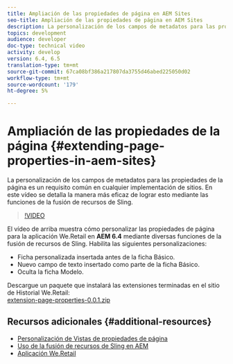 ```yaml
---
title: Ampliación de las propiedades de página en AEM Sites
seo-title: Ampliación de las propiedades de página en AEM Sites
description: La personalización de los campos de metadatos para las propiedades de la página es un requisito común en cualquier implementación de sitios. En este vídeo se detalla la manera más eficaz de lograr esto mediante las funciones de la fusión de recursos de Sling.
topics: development
audience: developer
doc-type: technical video
activity: develop
version: 6.4, 6.5
translation-type: tm+mt
source-git-commit: 67ca08bf386a217807da3755d46abed225050d02
workflow-type: tm+mt
source-wordcount: '179'
ht-degree: 5%

---
```



# Ampliación de las propiedades de la página {#extending-page-properties-in-aem-sites}

La personalización de los campos de metadatos para las propiedades de la página es un requisito común en cualquier implementación de sitios. En este vídeo se detalla la manera más eficaz de lograr esto mediante las funciones de la fusión de recursos de Sling.

>[!VIDEO](https://video.tv.adobe.com/v/25173?quality=9&learn=on)

El vídeo de arriba muestra cómo personalizar las propiedades de página para la aplicación We.Retail en **AEM 6.4** mediante diversas funciones de la fusión de recursos de Sling. Habilita las siguientes personalizaciones:

* Ficha personalizada insertada antes de la ficha Básico.
* Nuevo campo de texto insertado como parte de la ficha Básico.
* Oculta la ficha Modelo.

Descargue un paquete que instalará las extensiones terminadas en el sitio de Historial We.Retail:\
[extension-page-properties-0.0.1.zip](assets/extend-page-properties-0011.zip)

## Recursos adicionales {#additional-resources}

* [Personalización de Vistas de propiedades de página](https://docs.adobe.com/docs/en/aem/6-5/develop/extending/customizing-page-properties/page-properties-views.html)
* [Uso de la fusión de recursos de Sling en AEM](https://helpx.adobe.com/experience-manager/6-5/sites/developing/using/sling-resource-merger.html)
* [Aplicación We.Retail](https://github.com/Adobe-Marketing-Cloud/aem-sample-we-retail)
